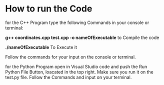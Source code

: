 # How to run the Code

for the C++ Program type the following Commands in your console or terminal:

**g++ coordinates.cpp test.cpp -o nameOfExecutable** to Compile the code

**./nameOfExecutable**  To Execute it

Follow the commands for your input on the console or terminal.

for the Python Program open in Visual Studio code and push the Run Python File Button, loacated in the top right. Make sure you run it on the test.py file. Follow the Commands and input on your terminal.